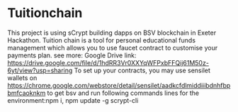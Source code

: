 # Tuitionchain
This project is using sCrypt building dapps on BSV blockchain in Exeter Hackathon.
Tuition chain is a tool for personal educational funds management which allows you to use faucet contract to customise your payments plan. see more: Google Drive link: https://drive.google.com/file/d/1hdRR3Vr0XXYqWFPxbFFQij61M50z-6yt/view?usp=sharing
To set up your contracts, you may use sensilet wallets on https://chrome.google.com/webstore/detail/sensilet/aadkcfdlmiddiiibdnhfbpbmfcaoknkm to get bsv and run following commands lines for the environment:npm i, npm update -g scrypt-cli
